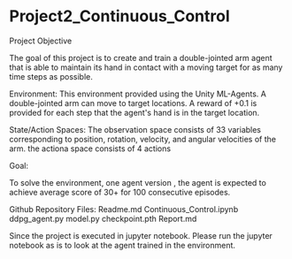# Project2_Continuous_Control

Project Objective

The goal of this project is to create and train a double-jointed arm agent that is able to maintain its hand in contact with a moving target for as many time steps as possible.


Environment:
This environment provided using  the Unity ML-Agents. A double-jointed arm can move to target locations. A reward of +0.1 is provided for each step that the agent's hand is in the target location.

State/Action Spaces:
The observation space consists of 33 variables corresponding to position, rotation, velocity, and angular velocities of the arm.
the actiona space consists of 4 actions

Goal:

To solve the environment, one agent version , the agent is expected to achieve average score of 30+ for 100 consecutive episodes.



Github Repository Files:
Readme.md
Continuous_Control.ipynb
ddpg_agent.py
model.py
checkpoint.pth
Report.md

Since the project is executed in jupyter notebook. Please run the jupyter notebook as is to look at the agent trained in the environment.
